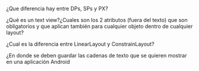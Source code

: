 ¿Que diferencia hay entre DPs, SPs y PX?

¿Qué es un text view?¿Cuales son los 2 atributos (fuera del texto) que son obligatorios y que aplican también para cualquier objeto dentro de cualquier layout?

¿Cual es la diferencia entre LinearLayout y ConstrainLayout?

¿En donde se deben guardar las cadenas de texto que se quieren mostrar en una aplicación Android

